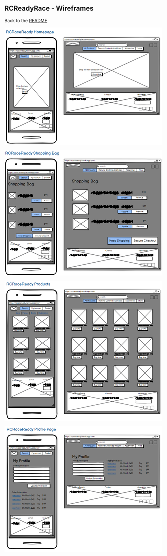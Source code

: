 ## RCReadyRace - Wireframes
Back to the [README](README.md)

![Home Page](assets/readme/wireframes/rcracereadyHomepage.png)

![Shopping Bag](assets/readme/wireframes/rcracereadyShoppingBag.png)

![Products Page](assets/readme/wireframes/rcracereadyProductsPage.png)

![Profile Page](assets/readme/wireframes/rcracereadyProfilePage.png)



